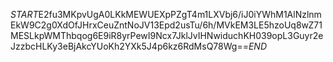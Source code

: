 $START$E2fu3MKpvUgA0LKkMEWUEXpPZgT4m1LXVbj6/iJ0iYWhM1AlNzlnmEkW9C2g0XdOfJHrxCeuZntNoJV13Epd2usTu/6h/MVkEM3LE5hzoUq8wZ71MESLkpWMThbqog6E9iR8yrPewI9Ncx7JklJvIHNwiduchKH039opL3Guyr2eJzzbcHLKy3eBjAkcYUoKh2YXk5J4p6kz6RdMsQ78Wg==$END$